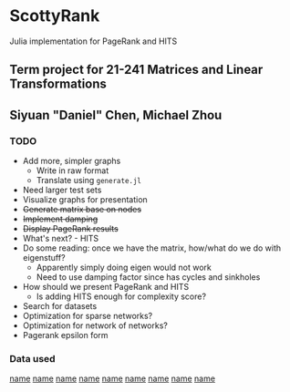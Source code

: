# ScottyRank

Julia implementation for PageRank and HITS

## Term project for 21-241 Matrices and Linear Transformations

## Siyuan "Daniel" Chen, Michael Zhou

### TODO

- Add more, simpler graphs
  - Write in raw format
  - Translate using `generate.jl`
- Need larger test sets
- Visualize graphs for presentation
- ~~Generate matrix base on nodes~~
- ~~Implement damping~~
- ~~Display PageRank results~~
- What's next? - HITS
- Do some reading: once we have the matrix, how/what do we do with eigenstuff?
  - Apparently simply doing eigen would not work
  - Need to use damping factor since has cycles and sinkholes
- How should we present PageRank and HITS
  - Is adding HITS enough for complexity score?
- Search for datasets
- Optimization for sparse networks?
- Optimization for network of networks?
- Pagerank epsilon form

### Data used

[name](https://snap.stanford.edu/data/soc-Epinions1.html)
[name](https://snap.stanford.edu/data/soc-Slashdot0811.html)
[name](https://snap.stanford.edu/data/wiki-Vote.html)
[name](https://snap.stanford.edu/data/email-EuAll.html)
[name](https://snap.stanford.edu/data/wiki-Talk.html)
[name](https://snap.stanford.edu/data/web-Google.html)
[name](https://snap.stanford.edu/data/p2p-Gnutella04.html)
[name](https://snap.stanford.edu/data/p2p-Gnutella06.html)
[name](https://snap.stanford.edu/data/p2p-Gnutella09.html)
